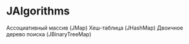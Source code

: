 # JAlgorithms

Ассоциативный массив (JMap)
Хеш-таблица (JHashMap)
Двоичное дерево поиска (JBinaryTreeMap)
